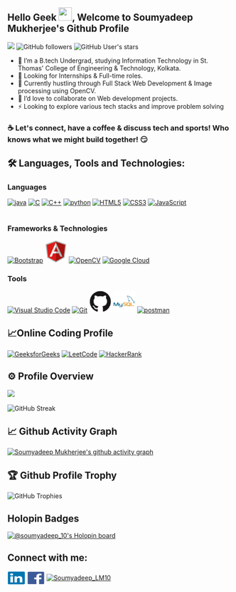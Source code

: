 ## Hello Geek <img src="https://raw.githubusercontent.com/MartinHeinz/MartinHeinz/master/wave.gif" width="30px" height='30px'>, Welcome to Soumyadeep Mukherjee's Github Profile 
![](https://komarev.com/ghpvc/?username=SoumyadeepMukherjee&color=red)  ![GitHub followers](https://img.shields.io/github/followers/SoumyadeepMukherjee?style=social)
![GitHub User's stars](https://img.shields.io/github/stars/SoumyadeepMukherjee?style=social)

- 🔭 I’m a B.tech Undergrad, studying Information Technology in St. Thomas' College of Engineering & Technology, Kolkata.
- 🌱 Looking for Internships & Full-time roles.
- 💬 Currently hustling through Full Stack Web Development & Image processing using OpenCV.
- 👯 I’d love to collaborate on Web development projects.
- ⚡ Looking to explore various tech stacks and improve problem solving


### :coffee: Let's connect, have a coffee & discuss tech and sports! Who knows what we might build together! :smirk:

## 🛠 Languages, Tools and Technologies:
 
 ### Languages
 <a href="https://www.java.com/en/" title="java"><img margin="10px" src="https://github.com/get-icon/geticon/raw/master/icons/java.svg" alt="java" width="50px" height="50px"></a>
 <a href="https://en.wikipedia.org/wiki/C_(programming_language)" title="C"><img margin="10px" src="https://github.com/get-icon/geticon/raw/master/icons/c.svg" alt="C" width="50px"  height="50px"></a>
 <a href="https://isocpp.org/" title="C++"><img margin="10px" src="https://github.com/get-icon/geticon/raw/master/icons/c-plusplus.svg" alt="C++" width="50px" height="50px"></a>
 <a href="https://python.org/" title="python"><img margin="10px" src="https://github.com/get-icon/geticon/raw/master/icons/python.svg" alt="python" width="50px" height="50px"></a>
 <a href="https://www.w3.org/TR/html5/" title="HTML5"><img margin="10px" src="https://github.com/get-icon/geticon/raw/master/icons/html-5.svg" alt="HTML5" width="50px" height="50px"></a>
 <a href="https://www.w3.org/TR/CSS/" title="CSS3"><img margin="10px" src="https://github.com/get-icon/geticon/raw/master/icons/css-3.svg" alt="CSS3" width="50px" height="50px"></a>
 <a href="https://developer.mozilla.org/en-US/docs/Web/JavaScript" title="JavaScript"><img margin="10px" src="https://github.com/get-icon/geticon/raw/master/icons/javascript.svg"  alt="JavaScript" width="50px" height="50px"></a><br><br>
 
 
### Frameworks & Technologies
  <a href="https://getbootstrap.com/" title="Bootstrap"><img margin="10px" src="https://github.com/get-icon/geticon/raw/master/icons/bootstrap.svg" alt="Bootstrap" width="50px" height="50px"></a>
 <a href="https://angular.io/" target="_blank" rel="noreferrer"><img src="https://raw.githubusercontent.com/devicons/devicon/master/icons/angularjs/angularjs-original.svg" alt="angular" width="50" height="50" /></a>
<a href="https://opencv.org/" title="OpenCV"><img margin="10px" src="https://opencv.org/wp-content/uploads/2020/07/cropped-OpenCV_logo_white_600x.png" alt="OpenCV" width="50px" height="50px"></a>
<a href="https://cloud.google.com/" title="Google Cloud"><img margin="10px" src="https://library.kissclipart.com/20181208/the/kissclipart-google-cloud-storage-clipart-google-cloud-platform-196ffd87fde25da8.jpg" alt="Google Cloud" width="50px" height="50px"></a>


### Tools
 <a href="https://code.visualstudio.com/" title="Visual Studio Code"><img margin="10px" src="https://github.com/get-icon/geticon/raw/master/icons/visual-studio-code.svg" alt="Visual Studio Code" width="50px" height="50px"></a>
 <a href="https://git-scm.com/" title="Git"><img margin="10px" src="https://github.com/get-icon/geticon/raw/master/icons/git-icon.svg" alt="Git" width="50px" height="50px"></a>
 <a href="https://github.com/" target="_blank" rel="noreferrer"><img src="https://raw.githubusercontent.com/devicons/devicon/master/icons/github/github-original.svg" alt="git" width="50" height="50" /></a>
 <a href="https://www.mysql.com/" target="_blank" rel="noreferrer"><img src="https://raw.githubusercontent.com/devicons/devicon/master/icons/mysql/mysql-original-wordmark.svg" alt="mysql" width="50" height="50" /></a>
 <a href="https://postman.com" target="_blank" rel="noreferrer"><img src="https://www.vectorlogo.zone/logos/getpostman/getpostman-icon.svg" alt="postman" width="50" height="50" /></a>


## 📈Online Coding Profile

<a>
   <a href="https://auth.geeksforgeeks.org/user/soumyadeepmukherjee6527/practice/"><img alt="GeeksforGeeks" src="https://img.shields.io/badge/GeeksforGeeks-black?style=flat-square&logo=geeksforgeeks"></a>
   <a href="https://leetcode.com/soumyadeepmukherjee6527/"><img alt="LeetCode" src="https://img.shields.io/badge/LeetCode-black?style=flat-square&logo=leetcode"></a>
   <a href="https://www.hackerrank.com/soumyadeepmukhe2"><img alt="HackerRank" src="https://img.shields.io/badge/HackerRank-black?style=flat-square&logo=hackerrank"></a>
 
 

## ⚙️ Profile Overview
<img src='https://github-readme-stats.vercel.app/api?username=SoumyadeepMukherjee&&show_icons=true&title_color=00fa00&text_color=43B0F1&bg_color=061E47&icon_color=FEDE00'>

![GitHub Streak](https://github-readme-streak-stats.herokuapp.com/?user=SoumyadeepMukherjee&border=FEDE00&ring=FEDE00&background=061E47&currStreakNum=FF4500&sideNums=00fa00&sideLabels=8BCD50&dates=43B0F1&date_format=d%20F[,%20Y])


## 📈 Github Activity Graph
[![Soumyadeep Mukherjee's github activity graph](https://github-readme-activity-graph.cyclic.app/graph?username=SoumyadeepMukherjee&theme=react-dark)](https://github.com/SoumyadeepMukherjee/github-readme-activity-graph)

## 🏆 Github Profile Trophy
<img alt="GitHub Trophies" src="https://github-profile-trophy.vercel.app/?username=SoumyadeepMukherjee&theme=algolia" width="80%"/>

## Holopin Badges
[![@soumyadeep_10's Holopin board](https://holopin.me/soumyadeep_10)](https://holopin.io/@soumyadeep_10)

## Connect with me:
<p align="left">
    <a href="https://www.linkedin.com/in/soumyadeep-mukherjee-04b405210/" target="blank"><img align="center"
            src="https://raw.githubusercontent.com/devicons/devicon/master/icons/linkedin/linkedin-original.svg"
            alt="soumyadeepmukherjee" height="30" width="40" /></a>
    <a href="https://www.facebook.com/soumyadeep.mukherjee.54772" target="blank"><img align="center"
            src="https://raw.githubusercontent.com/devicons/devicon/master/icons/facebook/facebook-original.svg"
            alt="soumyadeepmukherjee" height="30" width="40" /></a>
    <a href="https://twitter.com/Soumyadeep_LM10" target="blank"><img align="center"
            src="https://raw.githubusercontent.com/rahuldkjain/github-profile-readme-generator/master/src/images/icons/Social/twitter.svg"
            alt="Soumyadeep_LM10" height="30" width="40" /></a>
</p>
